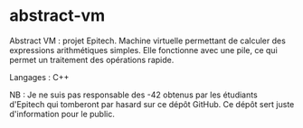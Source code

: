 abstract-vm
===========

Abstract VM : projet Epitech. Machine virtuelle permettant de calculer des expressions arithmétiques simples. 
Elle fonctionne avec une pile, ce qui permet un traitement des opérations rapide.

Langages : C++

NB : Je ne suis pas responsable des -42 obtenus par les étudiants d'Epitech qui tomberont par hasard sur ce dépôt GitHub.
Ce dépôt sert juste d'information pour le public.
